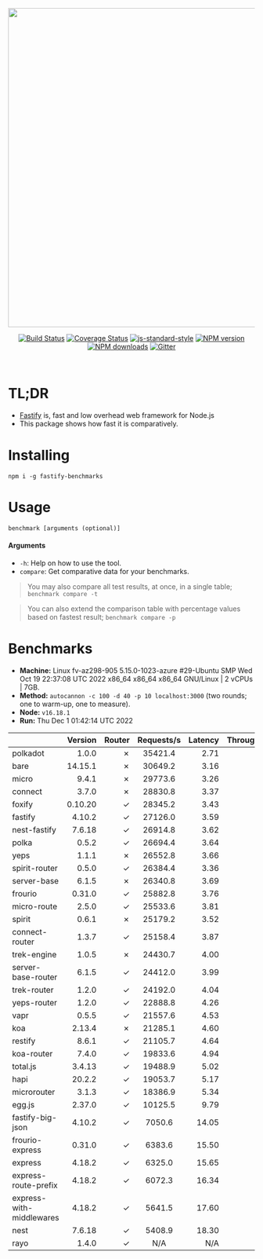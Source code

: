 <div align="center">
<img src="https://github.com/fastify/graphics/raw/master/full-logo.png" width="650" height="auto"/>
</div>

<div align="center">

[![Build Status](https://travis-ci.org/fastify/fastify.svg?branch=master)](https://travis-ci.org/fastify/fastify)
[![Coverage Status](https://coveralls.io/repos/github/fastify/fastify/badge.svg?branch=master)](https://coveralls.io/github/fastify/fastify?branch=master)
[![js-standard-style](https://img.shields.io/badge/code%20style-standard-brightgreen.svg?style=flat)](http://standardjs.com/)
[![NPM version](https://img.shields.io/npm/v/fastify.svg?style=flat)](https://www.npmjs.com/package/fastify)
[![NPM downloads](https://img.shields.io/npm/dm/fastify.svg?style=flat)](https://www.npmjs.com/package/fastify) [![Gitter](https://badges.gitter.im/gitterHQ/gitter.svg)](https://gitter.im/fastify)
</div>
<br />

# TL;DR

* [Fastify](https://github.com/fastify/fastify) is, fast and low overhead web framework for Node.js
* This package shows how fast it is comparatively.

# Installing

```
npm i -g fastify-benchmarks
```

# Usage

```
benchmark [arguments (optional)]
```

#### Arguments

* `-h`: Help on how to use the tool.
* `compare`: Get comparative data for your benchmarks.

> You may also compare all test results, at once, in a single table; `benchmark compare -t`

> You can also extend the comparison table with percentage values based on fastest result; `benchmark compare -p`
# Benchmarks
* __Machine:__ Linux fv-az298-905 5.15.0-1023-azure #29-Ubuntu SMP Wed Oct 19 22:37:08 UTC 2022 x86_64 x86_64 x86_64 GNU/Linux | 2 vCPUs | 7GB.
* __Method:__ `autocannon -c 100 -d 40 -p 10 localhost:3000` (two rounds; one to warm-up, one to measure).
* __Node:__ `v16.18.1`
* __Run:__ Thu Dec  1 01:42:14 UTC 2022

|                          | Version | Router | Requests/s | Latency | Throughput/Mb |
| :--                      | --:     | --:    | :-:        | --:     | --:           |
| polkadot                 | 1.0.0   | ✗      | 35421.4    | 2.71    | 6.32          |
| bare                     | 14.15.1 | ✗      | 30649.2    | 3.16    | 5.47          |
| micro                    | 9.4.1   | ✗      | 29773.6    | 3.26    | 5.31          |
| connect                  | 3.7.0   | ✗      | 28830.8    | 3.37    | 5.14          |
| foxify                   | 0.10.20 | ✓      | 28345.2    | 3.43    | 4.65          |
| fastify                  | 4.10.2  | ✓      | 27126.0    | 3.59    | 4.86          |
| nest-fastify             | 7.6.18  | ✓      | 26914.8    | 3.62    | 4.52          |
| polka                    | 0.5.2   | ✓      | 26694.4    | 3.64    | 4.76          |
| yeps                     | 1.1.1   | ✗      | 26552.8    | 3.66    | 4.74          |
| spirit-router            | 0.5.0   | ✓      | 26384.4    | 3.36    | 4.71          |
| server-base              | 6.1.5   | ✗      | 26340.8    | 3.69    | 4.70          |
| frourio                  | 0.31.0  | ✓      | 25882.8    | 3.76    | 4.64          |
| micro-route              | 2.5.0   | ✓      | 25533.6    | 3.81    | 4.55          |
| spirit                   | 0.6.1   | ✗      | 25179.2    | 3.52    | 4.49          |
| connect-router           | 1.3.7   | ✓      | 25158.4    | 3.87    | 4.49          |
| trek-engine              | 1.0.5   | ✗      | 24430.7    | 4.00    | 4.01          |
| server-base-router       | 6.1.5   | ✓      | 24412.0    | 3.99    | 4.35          |
| trek-router              | 1.2.0   | ✓      | 24192.0    | 4.04    | 3.97          |
| yeps-router              | 1.2.0   | ✓      | 22888.8    | 4.26    | 4.08          |
| vapr                     | 0.5.5   | ✓      | 21557.6    | 4.53    | 3.54          |
| koa                      | 2.13.4  | ✗      | 21285.1    | 4.60    | 3.80          |
| restify                  | 8.6.1   | ✓      | 21105.7    | 4.64    | 3.80          |
| koa-router               | 7.4.0   | ✓      | 19833.6    | 4.94    | 3.54          |
| total.js                 | 3.4.13  | ✓      | 19488.9    | 5.02    | 5.97          |
| hapi                     | 20.2.2  | ✓      | 19053.7    | 5.17    | 3.40          |
| microrouter              | 3.1.3   | ✓      | 18386.9    | 5.34    | 3.28          |
| egg.js                   | 2.37.0  | ✓      | 10125.5    | 9.79    | 3.56          |
| fastify-big-json         | 4.10.2  | ✓      | 7050.6     | 14.05   | 81.12         |
| frourio-express          | 0.31.0  | ✓      | 6383.6     | 15.50   | 1.14          |
| express                  | 4.18.2  | ✓      | 6325.0     | 15.65   | 1.13          |
| express-route-prefix     | 4.18.2  | ✓      | 6072.3     | 16.34   | 2.25          |
| express-with-middlewares | 4.18.2  | ✓      | 5641.5     | 17.60   | 2.16          |
| nest                     | 7.6.18  | ✓      | 5408.9     | 18.30   | 1.23          |
| rayo                     | 1.4.0   | ✓      | N/A        | N/A     | N/A           |
